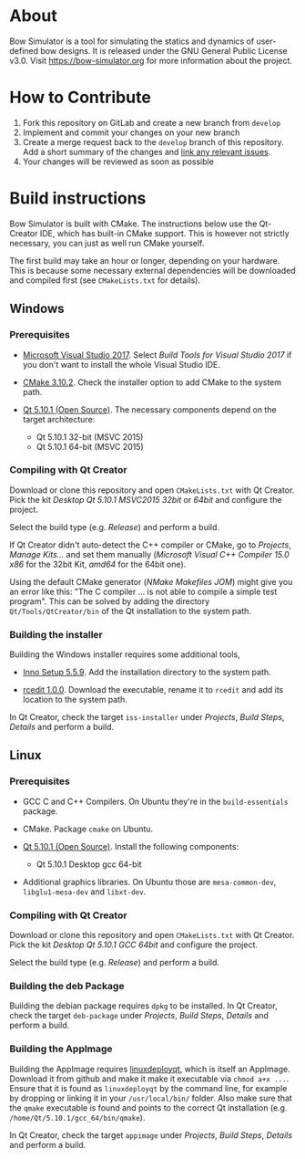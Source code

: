 # About

Bow Simulator is a tool for simulating the statics and dynamics of user-defined bow designs.
It is released under the GNU General Public License v3.0.
Visit https://bow-simulator.org for more information about the project.

# How to Contribute

1. Fork this repository on GitLab and create a new branch from `develop`
2. Implement and commit your changes on your new branch
3. Create a merge request back to the `develop` branch of this repository. Add a short summary of the changes and [link any relevant issues](https://docs.gitlab.com/ce/user/project/issues/crosslinking_issues.html).
4. Your changes will be reviewed as soon as possible

# Build instructions

Bow Simulator is built with CMake.
The instructions below use the Qt-Creator IDE, which has built-in CMake support.
This is however not strictly necessary, you can just as well run CMake yourself.

The first build may take an hour or longer, depending on your hardware.
This is because some necessary external dependencies will be downloaded and compiled first (see `CMakeLists.txt` for details).

## Windows

### Prerequisites

* [Microsoft Visual Studio 2017](https://www.visualstudio.com/downloads/). Select *Build Tools for Visual Studio 2017* if you don't want to install the whole Visual Studio IDE.

* [CMake 3.10.2](https://cmake.org/download/). Check the installer option to add CMake to the system path.

* [Qt 5.10.1 (Open Source)](https://www.qt.io/download). The necessary components depend on the target architecture:
    * Qt 5.10.1 32-bit (MSVC 2015)
    * Qt 5.10.1 64-bit (MSVC 2015)

### Compiling with Qt Creator

Download or clone this repository and open `CMakeLists.txt` with Qt Creator.
Pick the kit *Desktop Qt 5.10.1 MSVC2015 32bit* or *64bit* and configure the project.

Select the build type (e.g. *Release*) and perform a build.

If Qt Creator didn't auto-detect the C++ compiler or CMake, go to *Projects*, *Manage Kits...* and set them manually (*Microsoft Visual C++ Compiler 15.0 x86* for the 32bit Kit, *amd64* for the 64bit one).

Using the default CMake generator (*NMake Makefiles JOM*) might give you an error like this: "The C compiler ... is not able to compile a simple test program".
This can be solved by adding the directory `Qt/Tools/QtCreator/bin` of the Qt installation to the system path.

### Building the installer

Building the Windows installer requires some additional tools,

* [Inno Setup 5.5.9](http://www.jrsoftware.org/isdl.php). Add the installation directory to the system path.

* [rcedit 1.0.0](https://github.com/electron/rcedit/releases). Download the executable, rename it to `rcedit` and add its location to the system path.

In Qt Creator, check the target `iss-installer` under *Projects*, *Build Steps*, *Details* and perform a build.

## Linux

### Prerequisites

* GCC C and C++ Compilers. On Ubuntu they're in the `build-essentials` package.

* CMake. Package `cmake` on Ubuntu.

* [Qt 5.10.1 (Open Source)](https://www.qt.io/download). Install the following components:
    * Qt 5.10.1 Desktop gcc 64-bit

* Additional graphics libraries. On Ubuntu those are `mesa-common-dev`, `libglu1-mesa-dev` and `libxt-dev`.

### Compiling with Qt Creator

Download or clone this repository and open `CMakeLists.txt` with Qt Creator.
Pick the kit *Desktop Qt 5.10.1 GCC 64bit* and configure the project.

Select the build type (e.g. *Release*) and perform a build.

### Building the deb Package

Building the debian package requires `dpkg` to be installed. In Qt Creator, check the target `deb-package` under *Projects*, *Build Steps*, *Details* and perform a build.

### Building the AppImage

Building the AppImage requires [linuxdeployqt](https://github.com/probonopd/linuxdeployqt/releases), which is itself an AppImage.
Download it from github and make it make it executable via `chmod a+x ...`.
Ensure that it is found as `linuxdeployqt` by the command line, for example by dropping or linking it in your `/usr/local/bin/` folder.
Also make sure that the `qmake` executable is found and points to the correct Qt installation (e.g. `/home/Qt/5.10.1/gcc_64/bin/qmake`).

In Qt Creator, check the target `appimage` under *Projects*, *Build Steps*, *Details* and perform a build.
